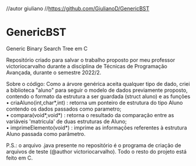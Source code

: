 //autor giuliano
//https://github.com/GiulianoD/GenericBST
# GenericBST
Generic Binary Search Tree em C

Repositório criado para salvar o trabalho proposto por meu professor victoriocarvalho durante a disciplina de Técnicas de Programação Avançada, durante o semestre 2022/2.

Sobre o código:
Como a árvore genérica aceita qualquer tipo de dado, criei a biblioteca "aluno" para seguir o modelo de dados previamente proposto, contendo o formato da estrutura a ser guardada (struct aluno) e as funções<br/>
  • criaAluno(int,char*,int) : retorna um ponteiro de estrutura do tipo Aluno contendo os dados passados como parametro;<br/>
  • compara(void*,void*) : retorna o resultado da comparação entre as variáveis 'matricula' de duas estruturas de Aluno;<br/>
  • imprimeElemento(void*) :  imprime as informações referentes à estrutura Aluno passada como parâmetro.

P.S.: o arquivo .java presente no repositório é o programa de criação de arquivos de teste (@author victoriocarvalho). Todo o resto do projeto está feito em C.
